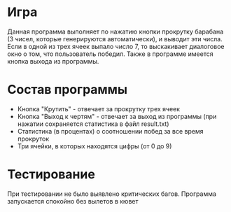 # Игра #
Данная программа выполняет по нажатию кнопки прокрутку барабана (3 чисел, которые генерируются автоматически),
и выводит эти числа. Если в одной из трех ячеек выпало число 7, то выскакивает диалоговое окно о том,
что пользователь победил. Также в программе имеется кнопка выхода из программы.

# Состав программы #
* Кнопка "Крутить" - отвечает за прокрутку трех ячеек
* Кнопка "Выход к чертям" - отвечает за выход из программы (при нажатии сохраняется статистика в файл result.txt)
* Статистика (в процентах) о соотношении побед за все время прокруток
* Три ячейки, в которых находятся цифры (от 0 до 9)

# Тестирование #
При тестировании не было выявлено критических багов. Программа запускается спокойно без вылетов в кювет